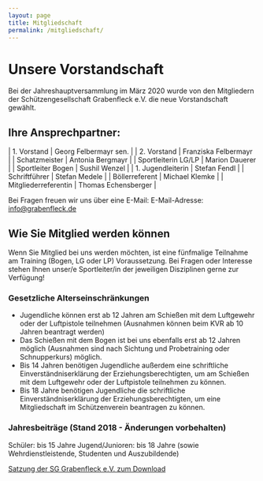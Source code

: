 ```yaml
---
layout: page
title: Mitgliedschaft
permalink: /mitgliedschaft/
---
```

# Unsere Vorstandschaft

Bei der Jahreshauptversammlung im März 2020 wurde von den Mitgliedern der Schützengesellschaft Grabenfleck e.V. die neue Vorstandschaft gewählt.

## Ihre Ansprechpartner:

| 1. Vorstand | Georg Felbermayr sen. |
| 2. Vorstand | Franziska Felbermayr |
| Schatzmeister | Antonia Bergmayr |
| Sportleiterin LG/LP | Marion Dauerer |
| Sportleiter Bogen | Sushil Wenzel |
| 1. Jugendleiterin | Stefan Fendl |
| Schriftführer | Stefan Medele |
| Böllerreferent | Michael Klemke |
| Mitgliederreferentin | Thomas Echensberger |

Bei Fragen freuen wir uns über eine E-Mail: E-Mail-Adresse: <info@grabenfleck.de>

## Wie Sie Mitglied werden können

Wenn Sie Mitglied bei uns werden möchten, ist eine fünfmalige Teilnahme am Training (Bogen, LG oder LP) Voraussetzung. Bei Fragen oder Interesse stehen Ihnen unser/e Sportleiter/in der jeweiligen Disziplinen gerne zur Verfügung!

### Gesetzliche Alterseinschränkungen

* Jugendliche können erst ab 12 Jahren am Schießen mit dem Luftgewehr oder der Luftpistole teilnehmen (Ausnahmen können beim KVR ab 10 Jahren beantragt werden)
* Das Schießen mit dem Bogen ist bei uns ebenfalls erst ab 12 Jahren möglich (Ausnahmen sind nach Sichtung und Probetraining oder Schnupperkurs) möglich.
* Bis 14 Jahren benötigen Jugendliche außerdem eine schriftliche Einverständniserklärung der Erziehungsberechtigten, um am Schießen mit dem Luftgewehr oder der Luftpistole teilnehmen zu können.
* Bis 18 Jahre benötigen Jugendliche die schriftliche Einverständniserklärung der Erziehungsberechtigten, um eine Mitgliedschaft im Schützenverein beantragen zu können.

### Jahresbeiträge (Stand 2018 - Änderungen vorbehalten)

Schüler: bis 15 Jahre Jugend/Junioren: bis 18 Jahre (sowie Wehrdienstleistende, Studenten und Auszubildende)

[Satzung der SG Grabenfleck e.V. zum Download](</images/uploads/satzung_sggrabenfleck.pdf>)
